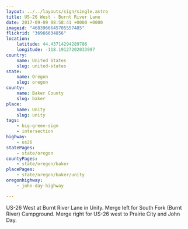 ```yaml
---
layout: ../../layouts/sign/single.astro
title: US-26 West - Burnt River Lane
date: 2017-09-09 08:58:41 +0000 +0000
imageid: "4683966645705557485"
flickrid: "36966634856"
location:
    latitude: 44.43714294289786
    longitude: -118.19127202033997
country:
    name: United States
    slug: united-states
state:
    name: Oregon
    slug: oregon
county:
    name: Baker County
    slug: baker
place:
    name: Unity
    slug: unity
tags:
    - big-green-sign
    - intersection
highway:
    - us26
statePages:
    - state/oregon
countyPages:
    - state/oregon/baker
placePages:
    - state/oregon/baker/unity
oregonhighway:
    - john-day-highway

---
```

US-26 West at Burnt River Lane in Unity.  Merge left for South Fork (Burnt River) Campground.  Merge right for US-26 west to Prairie City and John Day.
